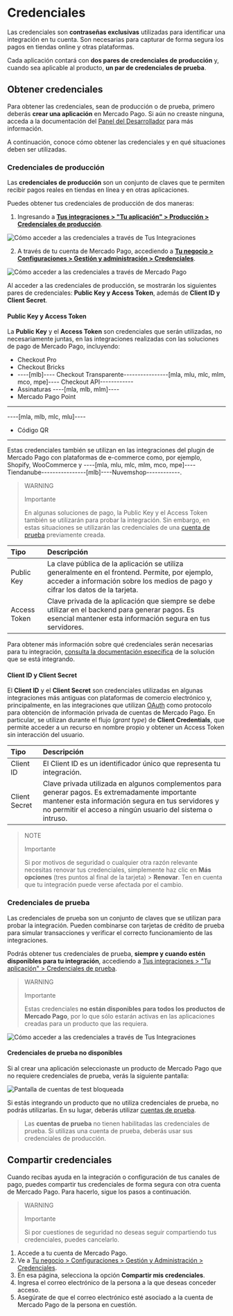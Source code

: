 # Credenciales

Las credenciales son **contraseñas exclusivas** utilizadas para identificar una integración en tu cuenta. Son necesarias para capturar de forma segura los pagos en tiendas online y otras plataformas. 

Cada aplicación contará con **dos pares de credenciales de producción** y, cuando sea aplicable al producto, **un par de credenciales de prueba**.

## Obtener credenciales

Para obtener las credenciales, sean de producción o de prueba, primero deberás **crear una aplicación** en Mercado Pago. Si aún no creaste ninguna, acceda a la documentación del [Panel del Desarrollador](/developers/es/docs/your-integrations/dashboard#bookmark_criar_nova_aplicação) para más información.

A continuación, conoce cómo obtener las credenciales y en qué situaciones deben ser utilizadas.

### Credenciales de producción

Las **credenciales de producción** son un conjunto de claves que te permiten recibir pagos reales en tiendas en línea y en otras aplicaciones.

Puedes obtener tus credenciales de producción de dos maneras:

1. Ingresando a [**Tus integraciones > "Tu aplicación" > Producción > Credenciales de producción**](https://www.mercadopago[FAKER][URL][DOMAIN]/developers/panel/app).

![Cómo acceder a las credenciales a través de Tus Integraciones](/images/credentials/credentials-prod-mp-es-v2.gif)

2. A través de tu cuenta de Mercado Pago, accediendo a [**Tu negocio > Configuraciones > Gestión y administración > Credenciales**](https://www.mercadopago[FAKER][URL][DOMAIN]/settings/account/credentials).

![Cómo acceder a las credenciales a través de Mercado Pago](/images/credentials/credentials-prod-mp-es.gif)

Al acceder a las credenciales de producción, se mostrarán los siguientes pares de credenciales: **Public Key y Access Token**, además de **Client ID y Client Secret**.

#### Public Key y Access Token

La **Public Key** y el **Access Token** son credenciales que serán utilizadas, no necesariamente juntas, en las integraciones realizadas con las soluciones de pago de Mercado Pago, incluyendo:

- Checkout Pro
- Checkout Bricks
- ----[mlb]---- Checkout Transparente----------------[mla, mlu, mlc, mlm, mco, mpe]---- Checkout API------------
- Assinaturas
----[mla, mlb, mlm]----
- Mercado Pago Point

------------
----[mla, mlb, mlc, mlu]----
- Código QR

------------

Estas credenciales también se utilizan en las integraciones del plugin de Mercado Pago con plataformas de e-commerce como, por ejemplo, Shopify, WooCommerce y ----[mla, mlu, mlc, mlm, mco, mpe]----Tiendanube----------------[mlb]----Nuvemshop------------.

> WARNING
>
> Importante
>
> En algunas soluciones de pago, la Public Key y el Access Token también se utilizarán para probar la integración. Sin embargo, en estas situaciones se utilizarán las credenciales de una [cuenta de prueba](/developers/es/docs/your-integrations/test/accounts) previamente creada.

| Tipo | Descripción |
| :--- | :--- |
| Public Key | La clave pública de la aplicación se utiliza generalmente en el frontend. Permite, por ejemplo, acceder a información sobre los medios de pago y cifrar los datos de la tarjeta. |
| Access Token | Clave privada de la aplicación que siempre se debe utilizar en el backend para generar pagos. Es esencial mantener esta información segura en tus servidores. |

Para obtener más información sobre qué credenciales serán necesarias para tu integración, [consulta la documentación específica](https://www.mercadopago[FAKER][URL][DOMAIN]/developers/es/docs) de la solución que se está integrando.

#### Client ID y Client Secret

El **Client ID** y el **Client Secret** son credenciales utilizadas en algunas integraciones más antiguas con plataformas de comercio electrónico y, principalmente, en las integraciones que utilizan [OAuth](/developers/es/docs/security/oauth/introduction) como protocolo para obtención de información privada de cuentas de Mercado Pago. En particular, se utilizan durante el flujo (_grant type_) de **Client Credentials**, que permite acceder a un recurso en nombre propio y obtener un Access Token sin interacción del usuario.

| Tipo | Descripción |
| :--- | :--- |
| Client ID | El Client ID es un identificador único que representa tu integración. |
| Client Secret | Clave privada utilizada en algunos complementos para generar pagos. Es extremadamente importante mantener esta información segura en tus servidores y no permitir el acceso a ningún usuario del sistema o intruso. |

> NOTE
>
> Importante
>
> Si por motivos de seguridad o cualquier otra razón relevante necesitas renovar tus credenciales, simplemente haz clic en **Más opciones** (tres puntos al final de la tarjeta) > **Renovar**. Ten en cuenta que tu integración puede verse afectada por el cambio.

### Credenciales de prueba

Las credenciales de prueba son un conjunto de claves que se utilizan para probar la integración. Pueden combinarse con tarjetas de crédito de prueba para simular transacciones y verificar el correcto funcionamiento de las integraciones.

Podrás obtener tus credenciales de prueba, **siempre y cuando estén disponibles para tu integración**, accediendo a [Tus integraciones > "Tu aplicación" > Credenciales de prueba](https://www.mercadopago[FAKER][URL][DOMAIN]/developers/panel/app).

> WARNING
>
> Importante
>
> Estas credenciales **no están disponibles para todos los productos de Mercado Pago**, por lo que sólo estarán activas en las aplicaciones creadas para un producto que las requiera.

![Cómo acceder a las credenciales a través de Tus Integraciones](/images/credentials/credentials-test-panel-es.gif)

#### Credenciales de prueba no disponibles

Si al crear una aplicación seleccionaste un producto de Mercado Pago que no requiere credenciales de prueba, verás la siguiente pantalla:

![Pantalla de cuentas de test bloqueada](/images/credentials/blocked-test-credentials-es-v2.png)

Si estás integrando un producto que no utiliza credenciales de prueba, no podrás utilizarlas. En su lugar, deberás utilizar [cuentas de prueba](/developers/es/docs/your-integrations/test/accounts). 

> Las **cuentas de prueba** no tienen habilitadas las credenciales de prueba. Si utilizas una cuenta de prueba, deberás usar sus credenciales de producción.

## Compartir credenciales

Cuando recibas ayuda en la integración o configuración de tus canales de pago, puedes compartir tus credenciales de forma segura con otra cuenta de Mercado Pago. Para hacerlo, sigue los pasos a continuación.

> WARNING
>
> Importante
>
> Si por cuestiones de seguridad no deseas seguir compartiendo tus credenciales, puedes cancelarlo.

1. Accede a tu cuenta de Mercado Pago.
2. Ve a [Tu negocio > Configuraciones > Gestión y Administración > Credenciales](https://www.mercadopago[FAKER][URL][DOMAIN]/settings/account/credentials).
3. En esa página, selecciona la opción **Compartir mis credenciales**.
4. Ingresa el correo electrónico de la persona a la que deseas conceder acceso.
5. Asegúrate de que el correo electrónico esté asociado a la cuenta de Mercado Pago de la persona en cuestión.